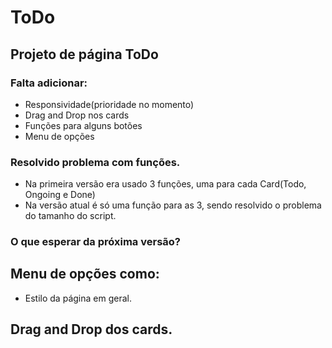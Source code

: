 # ToDo

## Projeto de página ToDo

### Falta adicionar:

* Responsividade(prioridade no momento)
* Drag and Drop nos cards
* Funções para alguns botões
* Menu de opções

### Resolvido problema com funções.

* Na primeira versão era usado 3 funções, uma para cada Card(Todo, Ongoing e Done)
* Na versão atual é só uma função para as 3, sendo resolvido o problema do tamanho do script.

### O que esperar da próxima versão?

## Menu de opções como:

* Estilo da página em geral.

## Drag and Drop dos cards.
